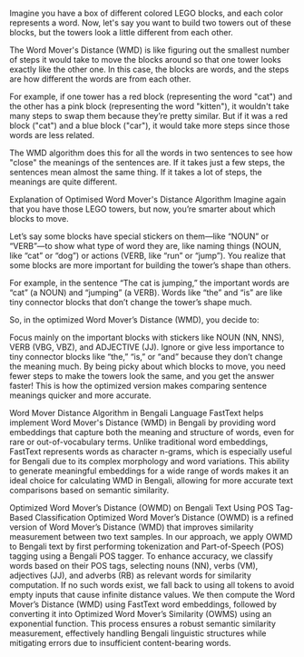 
Imagine you have a box of different colored LEGO blocks, and each color represents a word. Now, let's say you want to build two towers out of these blocks, but the towers look a little different from each other.

The Word Mover's Distance (WMD) is like figuring out the smallest number of steps it would take to move the blocks around so that one tower looks exactly like the other one. In this case, the blocks are words, and the steps are how different the words are from each other.

For example, if one tower has a red block (representing the word "cat") and the other has a pink block (representing the word "kitten"), it wouldn't take many steps to swap them because they’re pretty similar. But if it was a red block ("cat") and a blue block ("car"), it would take more steps since those words are less related.

The WMD algorithm does this for all the words in two sentences to see how "close" the meanings of the sentences are. If it takes just a few steps, the sentences mean almost the same thing. If it takes a lot of steps, the meanings are quite different.

Explanation of Optimised Word Mover's Distance Algorithm
Imagine again that you have those LEGO towers, but now, you’re smarter about which blocks to move.

Let’s say some blocks have special stickers on them—like “NOUN” or “VERB”—to show what type of word they are, like naming things (NOUN, like “cat” or “dog”) or actions (VERB, like “run” or “jump”). You realize that some blocks are more important for building the tower’s shape than others.

For example, in the sentence “The cat is jumping,” the important words are “cat” (a NOUN) and “jumping” (a VERB). Words like “the” and “is” are like tiny connector blocks that don’t change the tower’s shape much.

So, in the optimized Word Mover’s Distance (WMD), you decide to:

Focus mainly on the important blocks with stickers like NOUN (NN, NNS), VERB (VBG, VBZ), and ADJECTIVE (JJ).
Ignore or give less importance to tiny connector blocks like “the,” “is,” or “and” because they don’t change the meaning much.
By being picky about which blocks to move, you need fewer steps to make the towers look the same, and you get the answer faster! This is how the optimized version makes comparing sentence meanings quicker and more accurate.

Word Mover Distance Algorithm in Bengali Language
FastText helps implement Word Mover's Distance (WMD) in Bengali by providing word embeddings that capture both the meaning and structure of words, even for rare or out-of-vocabulary terms. Unlike traditional word embeddings, FastText represents words as character n-grams, which is especially useful for Bengali due to its complex morphology and word variations. This ability to generate meaningful embeddings for a wide range of words makes it an ideal choice for calculating WMD in Bengali, allowing for more accurate text comparisons based on semantic similarity.

Optimized Word Mover’s Distance (OWMD) on Bengali Text Using POS Tag-Based Classification
Optimized Word Mover’s Distance (OWMD) is a refined version of Word Mover’s Distance (WMD) that improves similarity measurement between two text samples. In our approach, we apply OWMD to Bengali text by first performing tokenization and Part-of-Speech (POS) tagging using a Bengali POS tagger. To enhance accuracy, we classify words based on their POS tags, selecting nouns (NN), verbs (VM), adjectives (JJ), and adverbs (RB) as relevant words for similarity computation. If no such words exist, we fall back to using all tokens to avoid empty inputs that cause infinite distance values. We then compute the Word Mover’s Distance (WMD) using FastText word embeddings, followed by converting it into Optimized Word Mover’s Similarity (OWMS) using an exponential function. This process ensures a robust semantic similarity measurement, effectively handling Bengali linguistic structures while mitigating errors due to insufficient content-bearing words.
